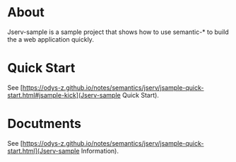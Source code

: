 # About

Jserv-sample is a sample project that shows how to use semantic-* to build the a web application quickly.

# Quick Start

See [https://odys-z.github.io/notes/semantics/jserv/jsample-quick-start.html#jsample-kick](Jserv-sample Quick Start).

# Docutments

See [https://odys-z.github.io/notes/semantics/jserv/jsample-quick-start.html](Jserv-sample Information).

